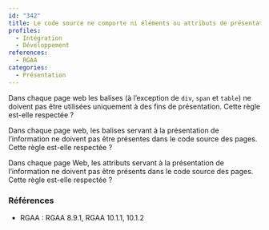 ```yaml
---
id: "342"
title: Le code source ne comporte ni éléments ou attributs de présentation, ni élément détournés à des fins de présentation.
profiles:
  - Intégration
  - Développement
references:
  - RGAA
categories:
  - Présentation
---
```


Dans chaque page web les balises (à l’exception de `div`, `span` et `table`) ne doivent pas être utilisées uniquement à des fins de présentation. Cette règle est-elle respectée ?

Dans chaque page web, les balises servant à la présentation de l’information ne doivent pas être présentes dans le code source des pages. Cette règle est-elle respectée ?

Dans chaque page Web, les attributs servant à la présentation de l’information ne doivent pas être présents dans le code source des pages. Cette règle est-elle respectée ?

### Références

*   RGAA : RGAA 8.9.1, RGAA 10.1.1, 10.1.2